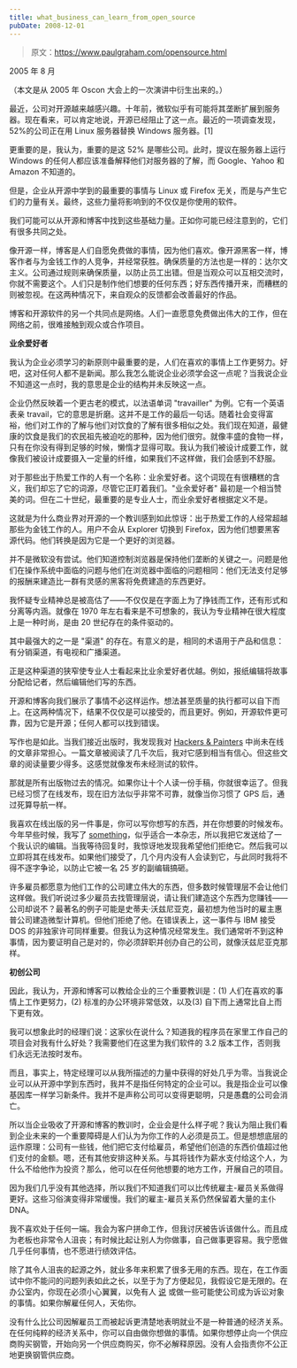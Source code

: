 ```yaml
---
title: what_business_can_learn_from_open_source
pubDate: 2008-12-01
---
```


> 原文：https://www.paulgraham.com/opensource.html 

            
2005 年 8 月

（本文是从 2005 年 Oscon 大会上的一次演讲中衍生出来的。）

最近，公司对开源越来越感兴趣。十年前，微软似乎有可能将其垄断扩展到服务器。现在看来，可以肯定地说，开源已经阻止了这一点。最近的一项调查发现，52%的公司正在用 Linux 服务器替换 Windows 服务器。[1]

更重要的是，我认为，重要的是这 52% 是哪些公司。此时，提议在服务器上运行 Windows 的任何人都应该准备解释他们对服务器的了解，而 Google、Yahoo 和 Amazon 不知道的。

但是，企业从开源中学到的最重要的事情与 Linux 或 Firefox 无关，而是与产生它们的力量有关。最终，这些力量将影响到的不仅仅是你使用的软件。

我们可能可以从开源和博客中找到这些基础力量。正如你可能已经注意到的，它们有很多共同之处。

像开源一样，博客是人们自愿免费做的事情，因为他们喜欢。像开源黑客一样，博客作者与为金钱工作的人竞争，并经常获胜。确保质量的方法也是一样的：达尔文主义。公司通过规则来确保质量，以防止员工出错。但是当观众可以互相交流时，你就不需要这个。人们只是制作他们想要的任何东西；好东西传播开来，而糟糕的则被忽视。在这两种情况下，来自观众的反馈都会改善最好的作品。

博客和开源软件的另一个共同点是网络。人们一直愿意免费做出伟大的工作，但在网络之前，很难接触到观众或合作项目。

**业余爱好者**

我认为企业必须学习的新原则中最重要的是，人们在喜欢的事情上工作更努力。好吧，这对任何人都不是新闻。那么我怎么能说企业必须学会这一点呢？当我说企业不知道这一点时，我的意思是企业的结构并未反映这一点。

企业仍然反映着一个更古老的模式，以法语单词 "travailler" 为例。它有一个英语表亲 travail，它的意思是折磨。这并不是工作的最后一句话。随着社会变得富裕，他们对工作的了解与他们对饮食的了解有很多相似之处。我们现在知道，最健康的饮食是我们的农民祖先被迫吃的那种，因为他们很穷。就像丰盛的食物一样，只有在你没有得到足够的时候，懒惰才显得可取。我认为我们被设计成要工作，就像我们被设计成要摄入一定量的纤维，如果我们不这样做，我们会感到不舒服。

对于那些出于热爱工作的人有一个名称：业余爱好者。这个词现在有很糟糕的含义，我们却忘了它的词源，尽管它正盯着我们。"业余爱好者" 最初是一个相当赞美的词。但在二十世纪，最重要的是专业人士，而业余爱好者根据定义不是。

这就是为什么商业界对开源的一个教训感到如此惊讶：出于热爱工作的人经常超越那些为金钱工作的人。用户不会从 Explorer 切换到 Firefox，因为他们想要黑客源代码。他们转换是因为它是一个更好的浏览器。

并不是微软没有尝试。他们知道控制浏览器是保持他们垄断的关键之一。问题是他们在操作系统中面临的问题与他们在浏览器中面临的问题相同：他们无法支付足够的报酬来建造比一群有灵感的黑客将免费建造的东西更好。

我怀疑专业精神总是被高估了——不仅仅是在字面上为了挣钱而工作，还有形式和分离等内涵。就像在 1970 年左右看来是不可想象的，我认为专业精神在很大程度上是一种时尚，是由 20 世纪存在的条件驱动的。

其中最强大的之一是 "渠道" 的存在。有意义的是，相同的术语用于产品和信息：有分销渠道，有电视和广播渠道。

正是这种渠道的狭窄使专业人士看起来比业余爱好者优越。例如，报纸编辑将故事分配给记者，然后编辑他们写的东西。

开源和博客向我们展示了事情不必这样运作。想法甚至质量的执行都可以自下而上。在这两种情况下，结果不仅仅是可以接受的，而且更好。例如，开源软件更可靠，因为它是开源；任何人都可以找到错误。

写作也是如此。当我们接近出版时，我发现我对 [Hackers & Painters](http://www.amazon.com/exec/obidos/tg/detail/-/0596006624) 中尚未在线的文章非常担心。一篇文章被阅读了几千次后，我对它感到相当有信心。但这些文章的阅读量要少得多。这感觉就像发布未经测试的软件。

那就是所有出版物过去的情况。如果你让十个人读一份手稿，你就很幸运了。但我已经习惯了在线发布，现在旧方法似乎非常不可靠，就像当你习惯了 GPS 后，通过死算导航一样。

我喜欢在线出版的另一件事是，你可以写你想写的东西，并在你想要的时候发布。今年早些时候，我写了 [something](inequality.html)，似乎适合一本杂志，所以我把它发送给了一个我认识的编辑。当我等待回复时，我惊讶地发现我希望他们拒绝它。然后我可以立即将其在线发布。如果他们接受了，几个月内没有人会读到它，与此同时我将不得不逐字争论，以防止它被一名 25 岁的副编辑搞砸。

许多雇员都愿意为他们工作的公司建立伟大的东西，但多数时候管理层不会让他们这样做。我们听说过多少雇员去找管理层说，请让我们建造这个东西为您赚钱——公司却说不？最著名的例子可能是史蒂夫·沃兹尼亚克，最初想为他当时的雇主惠普公司建造微型计算机。但他们拒绝了他。在错误表上，这一事件与 IBM 接受 DOS 的非独家许可同样重要。但我认为这种情况经常发生。我们通常听不到这种事情，因为要证明自己是对的，你必须辞职并创办自己的公司，就像沃兹尼亚克那样。

**初创公司**

因此，我认为，开源和博客可以教给企业的三个重要教训是：(1) 人们在喜欢的事情上工作更努力，(2) 标准的办公环境非常低效，以及(3) 自下而上通常比自上而下更有效。

我可以想象此时的经理们说：这家伙在说什么？知道我的程序员在家里工作自己的项目会对我有什么好处？我需要他们在这里为我们软件的 3.2 版本工作，否则我们永远无法按时发布。

而且，事实上，特定经理可以从我所描述的力量中获得的好处几乎为零。当我说企业可以从开源中学到东西时，我并不是指任何特定的企业可以。我是指企业可以像基因库一样学习新条件。我并不是声称公司可以变得更聪明，只是愚蠢的公司会消亡。

所以当企业吸收了开源和博客的教训时，企业会是什么样子呢？我认为阻止我们看到企业未来的一个重要障碍是人们认为为你工作的人必须是员工。但是想想底层的运作原理：公司有一些钱，他们把它支付给雇员，希望他们创造的东西价值超过他们支付的金额。嗯，还有其他安排这种关系。与其将钱作为薪水支付给这个人，为什么不给他作为投资？那么，他可以在任何他想要的地方工作，开展自己的项目。

因为我们几乎没有其他选择，所以我们不知道我们可以比传统雇主-雇员关系做得更好。这些习俗演变得非常缓慢。我们的雇主-雇员关系仍然保留着大量的主仆 DNA。

我不喜欢处于任何一端。我会为客户拼命工作，但我讨厌被告诉该做什么。而且成为老板也非常令人沮丧；有时候比起让别人为你做事，自己做事更容易。我宁愿做几乎任何事情，也不愿进行绩效评估。

除了其令人沮丧的起源之外，就业多年来积累了很多无用的东西。现在，在工作面试中你不能问的问题列表如此之长，以至于为了方便起见，我假设它是无限的。在办公室内，你现在必须小心翼翼，以免有人 [说](say.html) 或做一些可能使公司成为诉讼对象的事情。如果你解雇任何人，天佑你。

没有什么比公司因解雇员工而被起诉更清楚地表明就业不是一种普通的经济关系。在任何纯粹的经济关系中，你可以自由做你想做的事情。如果你想停止向一个供应商购买钢管，开始向另一个供应商购买，你不必解释原因。没有人会指责你不公正地更换钢管供应商。

